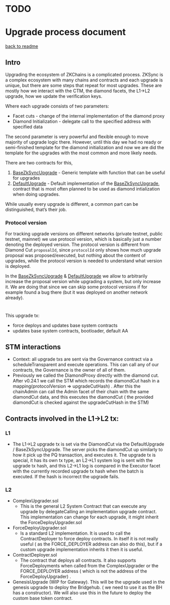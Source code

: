 # TODO 
# Upgrade process document
[back to readme](../README.md)

## Intro

Upgrading the ecosystem of ZKChains is a complicated process. ZKSync is a complex ecosystem with many chains and contracts and each upgrade is unique, but there are some steps that repeat for most upgrades. These are mostly how we interact with the CTM, the diamond facets, the L1→L2 upgrade, how we update the verification keys.

Where each upgrade consists of two parameters:

- Facet cuts - change of the internal implementation of the diamond proxy
- Diamond Initialization - delegate call to the specified address with specified data

The second parameter is very powerful and flexible enough to move majority of upgrade logic there. However, until this day we had no ready or semi-finished template for the diamond initialization and now we are did the template for the upgrades with the most common and more likely needs.

There are two contracts for this,

1. [BaseZkSyncUpgrade](https://github.com/matter-labs/zksync-2-contracts/blob/sb-new-upgrade-system/ethereum/contracts/upgrades/BaseZkSyncUpgrade.sol) - Generic template with function that can be useful for upgrades
2. [DefaultUpgrade](https://github.com/matter-labs/zksync-2-contracts/blob/sb-new-upgrade-system/ethereum/contracts/upgrades/DefaultUpgrade.sol) - Default implementation of the [BaseZkSyncUpgrade](https://github.com/matter-labs/zksync-2-contracts/blob/sb-new-upgrade-system/ethereum/contracts/upgrades/BaseZkSyncUpgrade.sol), contract that is most often planned to be used as diamond intialization when doing upgrades.

While usually every upgrade is different, a common part can be distinguished, that’s their job.

### Protocol version

For tracking upgrade versions on different networks (private testnet, public testnet, mainnet) we use protocol version, which is basically just a number denoting the deployed version. The protocol version is different from Diamond Cut `proposalId`, since `protocolId` only shows how much upgrade proposal was proposed/executed, but nothing about the content of upgrades, while the protocol version is needed to understand what version is deployed.

In the [BaseZkSyncUpgrade](https://github.com/matter-labs/zksync-2-contracts/blob/sb-new-upgrade-system/ethereum/contracts/upgrades/BaseZkSyncUpgrade.sol) & [DefaultUpgrade](https://github.com/matter-labs/zksync-2-contracts/blob/sb-new-upgrade-system/ethereum/contracts/upgrades/DefaultUpgrade.sol) we allow to arbitrarily increase the proposal version while upgrading a system, but only increase it. We are doing that since we can skip some protocol versions if for example found a bug there (but it was deployed on another network already).



#

This upgrade tx:

- force deploys and updates base system contracts
- updates base system contracts, bootloader, default AA

<!-- ## L2 contracts

Besides usual L1 changes as verifier, allowlist, bootloader & default account change, we want to have the ability to execute arbitrary L1 → L2 transactions while doing an upgrade.

We already practiced doing that with different [DiamondUpgradeInit](https://github.com/matter-labs/zksync-2-contracts/blob/sb-new-upgrade-system/ethereum/contracts/zksync/upgrade-initializers/DiamondUpgradeInit6.sol#L12), which was also used as a diamond initialization. The idea was that operator runs an upgrade and make a delegate call to the [DiamondUpgradeInit](https://github.com/matter-labs/zksync-2-contracts/blob/sb-new-upgrade-system/ethereum/contracts/zksync/upgrade-initializers/DiamondUpgradeInit6.sol#L12), which place pre-set L1 → L2 transaction in the priority queue. Later that transaction could be executed in the same manner as any other L1 → L2 transaction, even though that specific upgrade transaction wasn’t actually requested by authorized user with as other transactions.

Now, we introduce system contracts upgrade transactions. This is a separate transaction type, different from all other transaction types. The transaction with this transaction type can be processed only first in the block (enforced by bootloader) and requested onchain only during the upgrade. On the L1, this transaction is stored not even on the priority queue, but rather in a specific storage slot, separate from all other transactions.

❗Since this transaction should be handled only once we keep track of which block it is executed, considering the possibility that the block can be reverted at any moment (`revertBlocks`), error in this functionality is specifically susceptible to attacks. -->

## STM interactions

- Context: all upgrade txs are sent via the Governance contract via a scheduleTransparent and execute operations. This can call any of our contracts, the Governance is the owner of all of them.
- Previously we called the DiamondProxy directly with the diamond cut. After v0.24.1 we call the STM which records the diamondCut hash in a mapping(protocolVersion ⇒ upgradeCutHash) . After this the chainAdmin can call the Admin facet of their chain with the same diamondCut data, and this executes the diamondCut ( the provided diamondCut is checked against the upgradeCutHash in the STM)

## Contracts involved in the L1→L2 tx:

### L1

- The L1→L2 upgrade tx is set via the DiamondCut via the DefaultUpgrade / BaseZkSyncUpgrade. The server picks the diamondCut up similarly to how it pick up the PQ transaction, and executes it. The upgrade tx is special, it has its own tx type, an L2→L1 system log is sent with the upgrade tx hash, and this L2→L1 log is compared in the Executor facet with the currently recorded upgrade tx hash when the batch is executed. If the hash is incorrect the upgrade fails.

### L2

- ComplexUpgrader.sol
    - This is the general L2 System Contract that can execute any upgrade by delegateCalling an implementation upgrade contract. This implementation can change for each upgrade, it might inherit the ForceDeployUpgrader.sol
- ForceDeployUpgrader.sol
    - Is a standard L2 implementation. It is used to call the ContractDeployer to force deploy contracts. In itself it is not really useful ( as the FORCE_DEPLOYER address can also do this), but if a custom upgrade implementation inherits it then it is useful.
- ContractDeployer.sol
    - The contract that deploys all contracts. It also supports ForceDeployments when called from the ComplexUpgrader or the FORCE_DEPLOYER address ( which is not the address of the ForceDeployUpgrader) .
- GenesisUpgrade (WIP for Gateway). This will be the upgrade used in the genesis upgrade to deploy the Bridgehub. ( we need to use it as the BH has a constructor). We will also use this in the future to deploy the custom base token contract.